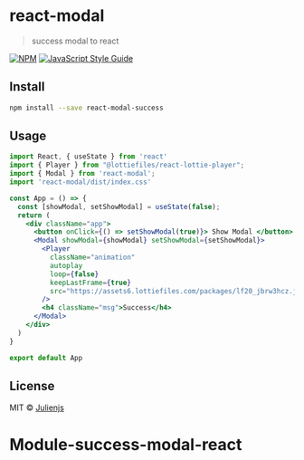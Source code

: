 # react-modal

> success modal to react

[![NPM](https://img.shields.io/npm/v/react-modal.svg)](https://www.npmjs.com/package/react-modal) [![JavaScript Style Guide](https://img.shields.io/badge/code_style-standard-brightgreen.svg)](https://standardjs.com)

## Install

```bash
npm install --save react-modal-success
```

## Usage

```jsx
import React, { useState } from 'react'
import { Player } from "@lottiefiles/react-lottie-player";
import { Modal } from 'react-modal';
import 'react-modal/dist/index.css'

const App = () => {
  const [showModal, setShowModal] = useState(false);
  return (
    <div className="app">
      <button onClick={() => setShowModal(true)}> Show Modal </button>
      <Modal showModal={showModal} setShowModal={setShowModal}>
        <Player
          className="animation"
          autoplay
          loop={false}
          keepLastFrame={true}
          src="https://assets6.lottiefiles.com/packages/lf20_jbrw3hcz.json"
        />
        <h4 className="msg">Success</h4>
      </Modal>
    </div>
  )
}

export default App
```

## License

MIT © [Julienjs](https://github.com/Julienjs)
# Module-success-modal-react
